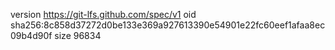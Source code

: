 version https://git-lfs.github.com/spec/v1
oid sha256:8c858d37272d0be133e369a927613390e54901e22fc60eef1afaa8ec09b4d90f
size 96834
